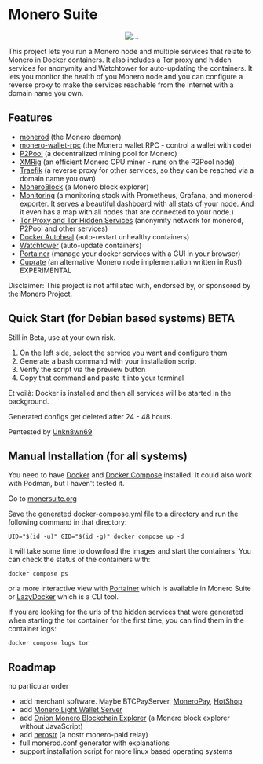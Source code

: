 # Monero Suite
<p align="center">
  <img align="center" src="public/monero-suite-logo-transparent-small.png" alt="...">
</p>

This project lets you run a Monero node and multiple services that relate to Monero in Docker containers. It also includes a Tor proxy and hidden services for anonymity and Watchtower for auto-updating the containers. It lets you monitor the health of you Monero node and you can configure a reverse proxy to make the services reachable from the internet with a domain name you own.

## Features

- [monerod](https://getmonero.org) (the Monero daemon)
- [monero-wallet-rpc](https://web.getmonero.org/resources/developer-guides/wallet-rpc.html) (the Monero wallet RPC - control a wallet with code)
- [P2Pool](https://github.com/SChernykh/p2pool) (a decentralized mining pool for Monero)
- [XMRig](https://xmrig.com/) (an efficient Monero CPU miner - runs on the P2Pool node)
- [Traefik](https://traefik.io) (a reverse proxy for other services, so they can be reached via a domain name you own)
- [MoneroBlock](https://github.com/duggavo/MoneroBlock) (a Monero block explorer)
- [Monitoring](https://github.com/lalanza808/docker-monero-node) (a monitoring stack with Prometheus, Grafana, and monerod-exporter. It serves a beautiful dashboard with all stats of your node. And it even has a map with all nodes that are connected to your node.)
- [Tor Proxy and Tor Hidden Services](https://github.com/hundehausen/tor-hidden-service-docker) (anonymity network for monerod, P2Pool and other services)
- [Docker Autoheal](https://github.com/willfarrell/docker-autoheal) (auto-restart unhealthy containers)
- [Watchtower](https://github.com/containrrr/watchtower) (auto-update containers)
- [Portainer](https://github.com/portainer/portainer) (manage your docker services with a GUI in your browser)
- [Cuprate](https://github.com/cuprate/cuprate) (an alternative Monero node implementation written in Rust) EXPERIMENTAL

Disclaimer: This project is not affiliated with, endorsed by, or sponsored by the Monero Project.

## Quick Start (for Debian based systems) BETA

Still in Beta, use at your own risk.

1. On the left side, select the service you want and configure them
2. Generate a bash command with your installation script
3. Verify the script via the preview button
4. Copy that command and paste it into your terminal

Et voilà: Docker is installed and then all services will be started in the background.

Generated configs get deleted after 24 - 48 hours.

Pentested by [Unkn8wn69](https://github.com/Unkn8wn69)

## Manual Installation (for all systems)
You need to have [Docker](https://docs.docker.com/install/) and [Docker Compose](https://docs.docker.com/compose/install/) installed. It could also work with Podman, but I haven't tested it.

Go to [monersuite.org](https://monerosuite.org/)

Save the generated docker-compose.yml file to a directory and run the following command in that directory:
``` 
UID="$(id -u)" GID="$(id -g)" docker compose up -d
```
It will take some time to download the images and start the containers. You can check the status of the containers with:
```
docker compose ps
```
or a more interactive view with [Portainer](https://www.portainer.io) which is available in Monero Suite or [LazyDocker](https://github.com/jesseduffield/lazydocker) which is a CLI tool.

If you are looking for the urls of the hidden services that were generated when starting the tor container for the first time, you can find them in the container logs:
```
docker compose logs tor
```

## Roadmap
no particular order

- add merchant software. Maybe BTCPayServer, [MoneroPay](https://github.com/moneropay/moneropay), [HotShop](https://github.com/CryptoGrampy/HotShop)
- add [Monero Light Wallet Server](https://github.com/vtnerd/monero-lws)
- add [Onion Monero Blockchain Explorer](https://github.com/moneroexamples/onion-monero-blockchain-explorer) (a Monero block explorer without JavaScript)
- add [nerostr](https://github.com/pluja/nerostr) (a nostr monero-paid relay)
- full monerod.conf generator with explanations
- support installation script for more linux based operating systems